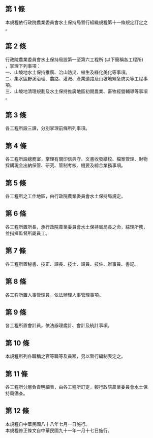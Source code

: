 第 1 條
-------
本規程依行政院農業委員會水土保持局暫行組織規程第十一條規定訂定之  
。

第 2 條
-------
行政院農業委員會水土保持局設第一至第六工程所 (以下簡稱各工程所)  
，掌理下列事項：  
一、山坡地水土保持推廣、治山防災、植生及綠化美化等事項。  
二、集水區野溪治理、農路、灌溉、產業道路及山坡地緊急防災等工程事  
    項。  
三、山坡地清理規劃及水土保持推廣地區初期農業、畜牧經營輔導等事項  
    。

第 3 條
-------
各工程所設三課，分別掌理前條所列事項。

第 4 條
-------
各工程所設總務室，掌理有關印信典守、文書收發繕校、檔案管理、財物  
採購現金出納保管、研究、管制考核、機要及綜合業務事項。

第 5 條
-------
各工程所之工作地區，由行政院農業委員會水土保持局規定。

第 6 條
-------
各工程所置所長，承行政院農業委員會水土保持局局長之命，綜理所務，  
並指揮監督所屬員工。

第 7 條
-------
各工程所置秘書、技正、課長、技士、課員、技佐、辦事員、書記。

第 8 條
-------
各工程所置人事管理員，依法辦理人事管理事項。

第 9 條
-------
各工程所置會計員，依法辦理歲計、會計及統計事項。

第 10 條
--------
本規程所列各職稱之官等職等及員額，另以暫行編制表定之。

第 11 條
--------
各工程所分層負責明細表，由各工程所訂定，報行政院農業委員會水土保  
持局備查。

第 12 條
--------
本規程自中華民國八十八年七月一日施行。  
本規程修正條文自中華民國九十一年一月十七日施行。

